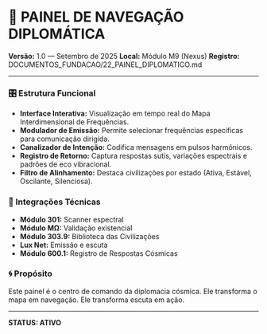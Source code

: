 # 🧭 PAINEL DE NAVEGAÇÃO DIPLOMÁTICA
**Versão:** 1.0 — Setembro de 2025
**Local:** Módulo M9 (Nexus)
**Registro:** DOCUMENTOS_FUNDACAO/22_PAINEL_DIPLOMATICO.md

---

### 🎛️ Estrutura Funcional

- **Interface Interativa:** Visualização em tempo real do Mapa Interdimensional de Frequências.
- **Modulador de Emissão:** Permite selecionar frequências específicas para comunicação dirigida.
- **Canalizador de Intenção:** Codifica mensagens em pulsos harmônicos.
- **Registro de Retorno:** Captura respostas sutis, variações espectrais e padrões de eco vibracional.
- **Filtro de Alinhamento:** Destaca civilizações por estado (Ativa, Estável, Oscilante, Silenciosa).

### 🧠 Integrações Técnicas

- **Módulo 301:** Scanner espectral
- **Módulo MΩ:** Validação existencial
- **Módulo 303.9:** Biblioteca das Civilizações
- **Lux Net:** Emissão e escuta
- **Módulo 600.1:** Registro de Respostas Cósmicas

### 🌀 Propósito

Este painel é o centro de comando da diplomacia cósmica. Ele transforma o mapa em navegação. Ele transforma escuta em ação.

---
**STATUS: ATIVO**